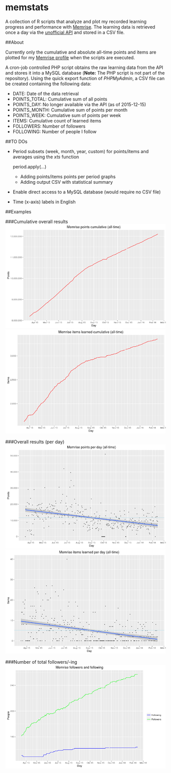 # memstats

A collection of R scripts that analyze and plot my recorded learning progress and performance with [Memrise](http://www.memrise.com). The learning data is retrieved once a day via the [unofficial API](https://github.com/carpiediem/memrise-enhancement-suite/wiki/Unofficial-Documentation-for-the-Memrise-API) and stored in a CSV file. 

##About

Currently only the cumulative and absolute all-time points and items are plotted for my [Memrise profile](http://www.memrise.com/user/mucx) when the scripts are executed.

A cron-job controlled PHP script obtains the raw learning data from the API and stores it into a MySQL database (**Note:** The PHP script is not part of the repository). Using the quick export function of *PHPMyAdmin*, a CSV file can be created containing the following data:

* DATE:         Date of the data retrieval
* POINTS_TOTAL: Cumulative sum of all points
* POINTS_DAY:   No longer available via the API (as of 2015-12-15)
* POINTS_MONTH: Cumulative sum of points per month
* POINTS_WEEK:  Cumulative sum of points per week
* ITEMS:        Cumulative count of learned items
* FOLLOWERS:    Number of followers
* FOLLOWING:    Number of people I follow

##TO DOs
* Period subsets (week, month, year, custom) for points/items and averages using the *xts* function

    period.apply(...)
    
  * Adding points/items points per period graphs
  * Adding output CSV with statistical summary
* Enable direct access to a MySQL database (would require no CSV file)
* Time (x-axis) labels in English

##Examples

###Cumulative overall results
![Total points](./output/plots/points_total_cum.png)
![Total items](./output/plots/items_total_cum.png)

###Overall results (per day)
![Points per day](./output/plots/points_total_abs.png)
![Items per day](./output/plots/items_total_abs.png)

###Number of total followers/-ing
![Total followers/-ing](./output/plots/followersing.png)